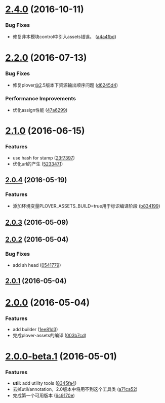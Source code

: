 <a name="2.4.0"></a>
# [2.4.0](https://github.com/ploverjs/plover-assets/compare/v2.3.0...v2.4.0) (2016-10-11)


### Bug Fixes

* 修复非本模块control中引入assets错误。 ([a4a4fbd](https://github.com/ploverjs/plover-assets/commit/a4a4fbd))



<a name="2.2.0"></a>
# [2.2.0](https://github.com/ploverjs/plover-assets/compare/v2.1.0...v2.2.0) (2016-07-13)


### Bug Fixes

* 修复plover[@2](https://github.com/2).5版本下资源输出顺序问题 ([d6245d4](https://github.com/ploverjs/plover-assets/commit/d6245d4))


### Performance Improvements

* 优化assign性能 ([47a6299](https://github.com/ploverjs/plover-assets/commit/47a6299))



<a name="2.1.0"></a>
# [2.1.0](https://github.com/ploverjs/plover-assets/compare/v2.0.4...v2.1.0) (2016-06-15)


### Features

* use hash for stamp ([23f7397](https://github.com/ploverjs/plover-assets/commit/23f7397))
* 优化url的产生 ([5233471](https://github.com/ploverjs/plover-assets/commit/5233471))



<a name="2.0.4"></a>
## [2.0.4](https://github.com/ploverjs/plover-assets/compare/v2.0.3...v2.0.4) (2016-05-19)


### Features

* 添加环境变量PLOVER_ASSETS_BUILD=true用于标识编译阶段 ([b834199](https://github.com/ploverjs/plover-assets/commit/b834199))



<a name="2.0.3"></a>
## [2.0.3](https://github.com/ploverjs/plover-assets/compare/v2.0.2...v2.0.3) (2016-05-09)




<a name="2.0.2"></a>
## [2.0.2](https://github.com/ploverjs/plover-assets/compare/v2.0.1...v2.0.2) (2016-05-04)


### Bug Fixes

* add sh head ([0541779](https://github.com/ploverjs/plover-assets/commit/0541779))



<a name="2.0.1"></a>
## [2.0.1](https://github.com/ploverjs/plover-assets/compare/v2.0.0...v2.0.1) (2016-05-04)




<a name="2.0.0"></a>
# [2.0.0](https://github.com/ploverjs/plover-assets/compare/v2.0.0-beta.1...v2.0.0) (2016-05-04)


### Features

* add builder ([1ee81d3](https://github.com/ploverjs/plover-assets/commit/1ee81d3))
* 完成plover-assets的编译 ([003b7cd](https://github.com/ploverjs/plover-assets/commit/003b7cd))



<a name="2.0.0-beta.1"></a>
# [2.0.0-beta.1](https://github.com/ploverjs/plover-assets/compare/8345fa4...v2.0.0-beta.1) (2016-05-01)


### Features

* **util:** add utility tools ([8345fa4](https://github.com/ploverjs/plover-assets/commit/8345fa4))
* 去掉util/annotation，2.0版本中将用不到这个工具类 ([a71ca52](https://github.com/ploverjs/plover-assets/commit/a71ca52))
* 完成第一个可用版本 ([6c9170e](https://github.com/ploverjs/plover-assets/commit/6c9170e))



